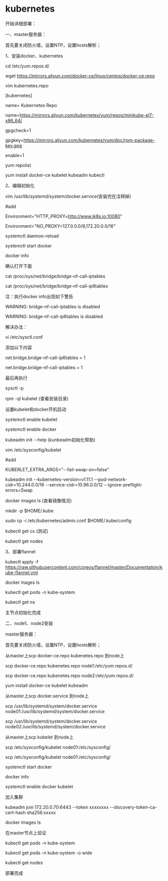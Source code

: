 # kubernetes

开始详细部署：

一、master服务器：

首先要关闭防火墙，设置NTP，设置hosts解析；

1、安装docker、kubernetes

cd /etc/yum.repos.d/

wget https://mirrors.aliyun.com/docker-ce/linux/centos/docker-ce.repo

vim kubernetes.repo

[kubernetes]

name= Kubernetes Repo

name=https://mirrors.aliyun.com/kubernetes/yum/repos/minikube-el7-x86_64/

gpgcheck=1

gpgkey=https://mirrors.aliyun.com/kubernetes/yum/doc/rpm-package-key.gpg

enable=1

yum repolist

yum install docker-ce kubelet kubeadm kubectl


2、编辑初始化

vim /usr/lib/systemd/system/docker.service(安装完在注释掉)

#add

Environment="HTTP_PROXY=http://www.ik8s.io:10080"

Environment="NO_PROXY=127.0.0.0/8,172.20.0.0/16"

systemctl daemon-reload

systemctl start docker

docker info

确认打开下面

cat /proc/sys/net/bridge/bridge-nf-call-iptables 

cat /proc/sys/net/bridge/bridge-nf-call-ip6tables 

注：执行docker info出现如下警告

WARNING: bridge-nf-call-iptables is disabled

WARNING: bridge-nf-call-ip6tables is disabled

解决办法：

vi /etc/sysctl.conf

添加以下内容

net.bridge.bridge-nf-call-ip6tables = 1

net.bridge.bridge-nf-call-iptables = 1

最后再执行

sysctl -p

rpm -ql kubelet (查看安装目录)

设置kubelet和docker开机启动

systemctl enable kubelet

systemctl enable docker

kubeadm init --help (kunbeadm初始化帮助)

vim /etc/sysconfig/kubelet

#add

KUBERLET_EXTRA_ARGS="--fail-swap-on=false"

kubeadm init --kubernetes-version=v1.11.1 --pod-network-cidr=10.244.0.0/16 --service-cidr=10.96.0.0/12 --ignore-preflight-errors=Swap

docker images ls (查看镜像情况)

mkdir -p $HOME/.kube

sudo cp -i /etc/kubernetes/admin.conf $HOME/.kube/config

kubectl get cs (测试)

kubectl get nodes

3、部署flannel

kubectl apply -f https://raw.githubusercontent.com/coreos/flannel/master/Documentation/kube-flannel.yml

docker inages ls

kubectl get pods -n kube-system

kubectl get ns

主节点初始化完成


二、node1、node2安装

master服务器：

首先要关闭防火墙，设置NTP，设置hosts解析；

从master上scp docker-ce.repo  kubenetes.repo 到node上

scp docker-ce.repo kubenetes.repo node1:/etc/yum.repos.d/

scp docker-ce.repo kubenetes.repo node2:/etc/yum.repos.d/

yum install docker-ce kubelet kubeadm

从master上scp docker.service 到node上

scp /usr/lib/systemd/system/docker.service node01:/usr/lib/systemd/system/docker.service

scp /usr/lib/systemd/system/docker.service node02:/usr/lib/systemd/system/docker.service

从master上scp kubelet 到node上

scp /etc/sysconfig/kubelet node01:/etc/sysconfig/

scp /etc/sysconfig/kubelet node01:/etc/sysconfig/

systemctl start docker

docker info

systemctl enable docker kubelet

加入集群

kubeadm join 172.20.0.70:6443 --token xxxxxxxx --discovery-token-ca-cert-hash sha256:xxxxx

docker images ls

在master节点上验证

kubectl get pods -n kube-system

kubectl get pods -n kube-system -o wide

kubectl get nodes

部署完成






